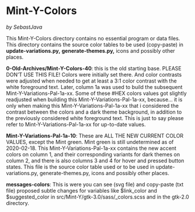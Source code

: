 # Mint-Y-Colors
*by SebastJava*

This Mint-Y-Colors directory contains no essential program or data files. This directory contains the source color tables to be used (copy-paste) in **update-variations.py,** **generate-themes.py,** icons and possibly other places.

**0-Old-Archives/Mint-Y-Colors-40**: this is the old starting base. PLEASE DON’T USE THIS FILE! Colors were initially set there. And color contrasts were adjusted when needed to get at least a 3:1 color contrast with the white foreground text. Later, column 1a was used to build the subsequent Mint-Y-Variations-Pal-1a-xx. Some of these #HEX colors values got slightly readjusted when building this Mint-Y-Variations-Pal-1a-xx, because... it is only when making this Mint-Y-Variations-Pal-1a-xx that i considered the contrast between the colors and a dark theme background, in addition to the previously considered white foreground text. This is just to say please refer to Mint-Y-Variations-Pal-1a-xx for up-to-date values.

**Mint-Y-Variations-Pal-1a-10**: These are ALL THE NEW CURRENT COLOR VALUES, except the Mint green. Mint green is still undetermined as of 2020-02-18. This Mint-Y-Variations-Pal-1a-xx contains the new accent colors on column 1, and their corresponding variants for dark themes on column 2, and there is also columns 3 and 4 for hover and pressed button states. This file is the source color table used or to be used in update-variations.py, generate-themes.py, icons and possibly other places.

**messages-colors**: This is were you can see (svg file) and copy-paste (txt file) proposed subtle changes for variables like $link_color and $suggested_color in src/Mint-Y/gtk-3.0/sass/_colors.scss and in the gtk-2.0 directory.